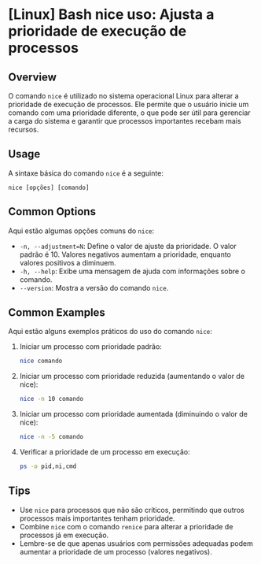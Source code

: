# [Linux] Bash nice uso: Ajusta a prioridade de execução de processos

## Overview
O comando `nice` é utilizado no sistema operacional Linux para alterar a prioridade de execução de processos. Ele permite que o usuário inicie um comando com uma prioridade diferente, o que pode ser útil para gerenciar a carga do sistema e garantir que processos importantes recebam mais recursos.

## Usage
A sintaxe básica do comando `nice` é a seguinte:

```
nice [opções] [comando]
```

## Common Options
Aqui estão algumas opções comuns do `nice`:

- `-n, --adjustment=N`: Define o valor de ajuste da prioridade. O valor padrão é 10. Valores negativos aumentam a prioridade, enquanto valores positivos a diminuem.
- `-h, --help`: Exibe uma mensagem de ajuda com informações sobre o comando.
- `--version`: Mostra a versão do comando `nice`.

## Common Examples
Aqui estão alguns exemplos práticos do uso do comando `nice`:

1. Iniciar um processo com prioridade padrão:
   ```bash
   nice comando
   ```

2. Iniciar um processo com prioridade reduzida (aumentando o valor de nice):
   ```bash
   nice -n 10 comando
   ```

3. Iniciar um processo com prioridade aumentada (diminuindo o valor de nice):
   ```bash
   nice -n -5 comando
   ```

4. Verificar a prioridade de um processo em execução:
   ```bash
   ps -o pid,ni,cmd
   ```

## Tips
- Use `nice` para processos que não são críticos, permitindo que outros processos mais importantes tenham prioridade.
- Combine `nice` com o comando `renice` para alterar a prioridade de processos já em execução.
- Lembre-se de que apenas usuários com permissões adequadas podem aumentar a prioridade de um processo (valores negativos).